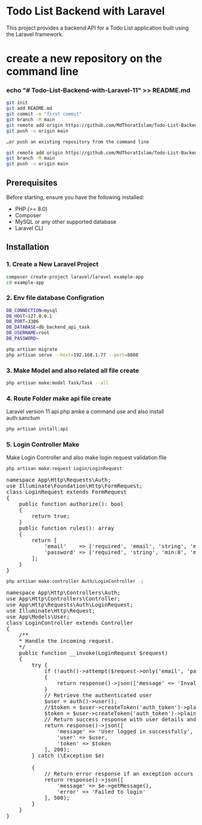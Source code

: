 # Todo List Backend with Laravel

This project provides a backend API for a Todo List application built using the Laravel framework.

# create a new repository on the command line

### echo "# Todo-List-Backend-with-Laravel-11" >> README.md
```bash
git init
git add README.md
git commit -m "first commit"
git branch -M main
git remote add origin https://github.com/MdThoratIslam/Todo-List-Backend-with-Laravel-11.git
git push -u origin main

…or push an existing repository from the command line

git remote add origin https://github.com/MdThoratIslam/Todo-List-Backend-with-Laravel-11.git
git branch -M main
git push -u origin main
```
## Prerequisites

Before starting, ensure you have the following installed:

- PHP (>= 8.0)
- Composer
- MySQL or any other supported database
- Laravel CLI

## Installation

### 1. Create a New Laravel Project

```bash
composer create-project laravel/laravel example-app
cd example-app
```
### 2. Env file database Configration
```bash
DB_CONNECTION=mysql
DB_HOST=127.0.0.1
DB_PORT=3306
DB_DATABASE=db_backend_api_task
DB_USERNAME=root
DB_PASSWORD=

php artisan migrate 
php artisan serve --host=192.168.1.77 --port=8080
```


### 3. Make Model and also related all file create
```bash
php artisan make:model Task/Task --all
```

### 4. Route Folder make api file create

Laravel version 11 api.php amke a command use and also install auth:sanctum

```bash
php artisan install:api
```

### 5. Login Controller Make

Make Login Controller and also make login request validation file 

```bash
php artisan make:request Login/LoginRequest
```
<pre>
namespace App\Http\Requests\Auth;
use Illuminate\Foundation\Http\FormRequest;
class LoginRequest extends FormRequest
{
    public function authorize(): bool
    {
        return true;
    }
    public function rules(): array
    {
        return [
            'email'    => ['required', 'email', 'string', 'max:255', 'exists:users,email'],
            'password' => ['required', 'string', 'min:8', 'max:255'],
        ];
    }
}
</pre>

```bash
php artisan make:controller Auth/LoginController -i
```
<pre>
namespace App\Http\Controllers\Auth;
use App\Http\Controllers\Controller;
use App\Http\Requests\Auth\LoginRequest;
use Illuminate\Http\Request;
use App\Models\User;
class LoginController extends Controller
{
    /**
    * Handle the incoming request.
    */
    public function __invoke(LoginRequest $request)
    {
        try {
            if (!auth()->attempt($request->only('email', 'password')))
            {
                return response()->json(['message' => 'Invalid login details'], 401);
            }
            // Retrieve the authenticated user
            $user = auth()->user();
            //$token = $user->createToken('auth_token')->plainTextToken;
            $token = $user->createToken('auth_token')->plainTextToken;
            // Return success response with user details and token
            return response()->json([
                'message' => 'User logged in successfully',
                'user' => $user,
                'token' => $token
            ], 200);
        } catch (\Exception $e)

        {
            // Return error response if an exception occurs
            return response()->json([
                'message' => $e->getMessage(),
                'error' => 'Failed to login'
            ], 500);
        }
    }
}
</pre>
